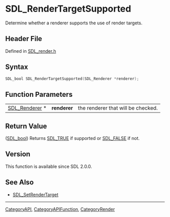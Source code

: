 # SDL_RenderTargetSupported

Determine whether a renderer supports the use of render targets.

## Header File

Defined in [SDL_render.h](https://github.com/libsdl-org/SDL/blob/SDL2/include/SDL_render.h)

## Syntax

```c
SDL_bool SDL_RenderTargetSupported(SDL_Renderer *renderer);
```

## Function Parameters

|                                |              |                                    |
| ------------------------------ | ------------ | ---------------------------------- |
| [SDL_Renderer](SDL_Renderer) * | **renderer** | the renderer that will be checked. |

## Return Value

([SDL_bool](SDL_bool)) Returns [SDL_TRUE](SDL_TRUE) if supported or
[SDL_FALSE](SDL_FALSE) if not.

## Version

This function is available since SDL 2.0.0.

## See Also

- [SDL_SetRenderTarget](SDL_SetRenderTarget)






----
[CategoryAPI](CategoryAPI), [CategoryAPIFunction](CategoryAPIFunction), [CategoryRender](CategoryRender)

